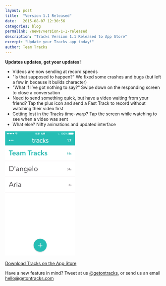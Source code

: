 ```yaml
---
layout: post
title:  "Version 1.1 Released"
date:   2015-08-07 12:30:56
categories: blog
permalink: /news/version-1-1-released
description: "Tracks Version 1.1 Released to App Store"
excerpt: "Update your Tracks app today!"
author: Team Tracks
---
```


**Updates updates, get your updates!**   

- Videos are now sending at record speeds
- "Is that supposed to happen?" We fixed some crashes and bugs (but left a few in because it builds character)
- "What if I’ve got nothing to say?" Swipe down on the responding screen to close a conversation
- Need to send something quick, but have a video waiting from your friend? Tap the plus icon and send a Fast Track to record without watching their video first
- Getting lost in the Tracks time-warp? Tap the screen while watching to see when a video was sent
- What else? Nifty animations and updated interface


<div class="row post-image-bg" markdown="1">

![cancel](/images/posts/1-1cancel.gif)

</div>

[Download Tracks on the App Store]

Have a new feature in mind? Tweet at us [@getontracks], or send us an email [hello@getontracks.com]

[Download Tracks on the App Store]: https://itunes.apple.com/app/apple-store/id991383515?pt=117131894&ct=Article%20Link&mt=8

[hello@getontracks.com]: mailto:hello@getontracks.com
[@getontracks]: http://twitter.com/getontracks
